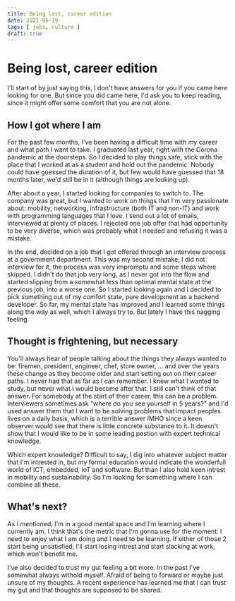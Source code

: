 ```yaml
---
title: Being lost, career edition
date: 2021-06-19
tags: [ jobs, culture ]
draft: true
---
```


# Being lost, career edition

I'll start of by just saying this, I don't have answers for you if you came
here looking for one. But since you did came here, I'd ask you to keep reading,
since it might offer some comfort that you are not alone.

## How I got where I am

For the past few  months, I've been having a difficult time with my career and
what path I want to take. I graduated last year, right with the Corona pandemic
at the doorsteps. So I decided to play things safe, stick with the place that I
worked at as a student and hold out the pandemic. Nobody could have guessed the
duration of it, but few would have guessed that 18 months later, we'd still be in
it (although things are looking up).

After about a year, I started looking for companies to switch to. The company was
great, but I wanted to work on things that I'm very passionate about: mobility,
networking, infrastructure (both IT and non-IT) and work with programming
languages that I love. I send out a lot of emails, interviewed at plenty of
places. I rejected one job offer that had opportunity to be very diverse, which
was probably what I needed and refusing it was a mistake.

In the end, decided on a job that I got offered through an interview process at a
government department. This was my second mistake, I did not interview for it,
the process was very impromptu and some steps where skipped. I didn't do that job
very long, as I never got into the flow and started slipping from a somewhat less
than optimal mental state at the previous job, into a worse one. So I started
looking again and I decided to pick something out of my comfort state, pure
development as a backend developer. So far, my mental state has improved and I
learned some things along the way as well, which I always try to. But lately I
have this nagging feeling.

## Thought is frightening, but necessary

You'll always hear of people talking about the things they always wanted to be:
firemen, president, engineer, chef, store owner, ... and over the years these
change as they become older and start setting out on their career paths. I never
had that as far as I can remember. I knew what I wanted to study, but never what
I would become after that. I still can't think of that answer. For somebody at
the start of their career, this can be a problem. Interviewers sometimes ask
"where do you see yourself in 5 years?" and I'd used answer them that I want to
be solving problems that impact peoples lives on a daily basis, which is a
terrible answer IMHO since a keen observer would see that there is little
concrete substance to it. It doesn't show that I would like to be in some leading
postion with expert technical knowledge.

Which expert knowledge? Difficult to say, I dig into whatever subject matter that
I'm intrested in, but my formal education would indicate the wonderfull world of
ICT, embedded, IoT and software. But than I also hold keen intrest in
mobility and sustainability. So I'm looking for something where I can
combine all these.

## What's next?

As I mentioned, I'm in a good mental space and I'm learning where I currently am.
I think that's the metric that I'm gonna use for the moment: I need to enjoy what
I am doing and I need to be learning. If either of those 2 start being
unsatisfied, I'll start losing intrest and start slacking at work, which won't
benefit me.

I've also decided to trust my gut feeling a bit more. In the past I've somewhat
always withold myself. Afraid of being to forward or maybe just unsure of my
thoughts. A recent experience has learned me that I can trust my gut and that
thoughts are supposed to be shared.
